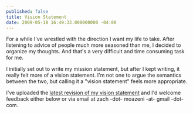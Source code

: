 ```yaml
---
published: false
title: Vision Statement
date: 2009-05-18 16:49:33.000000000 -04:00
---
```

For a while I've wrestled with the direction I want my life to take. After listening to advice of people much more seasoned than me, I decided to organize my thoughts. And that's a very difficult and time consuming task for me.

I initially set out to write my mission statement, but after I kept writing, it really felt more of a vision statement. I'm not one to argue the semantics between the two, but calling it a "vision statement" feels more appropriate.

I've uploaded the [latest revision of my vision statement](/vision-statement) and I'd welcome feedback either below or via email at zach -dot- moazeni -at- gmail -dot- com.
